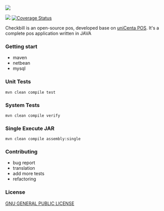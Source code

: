![](https://checkbill.info/images/check-bill-small.png)

![](https://travis-ci.org/loma/checkbill.svg?branch=master)
[![Coverage Status](https://coveralls.io/repos/github/loma/checkbill/badge.svg?branch=master)](https://coveralls.io/github/loma/checkbill?branch=master)

Checkbill is an open-source pos, developed base on [uniCenta POS](https://sourceforge.net/projects/unicentaopos/). It's a complete pos application written in JAVA

### Getting start
* maven
* netbean
* mysql

### Unit Tests
```
mvn clean compile test
```

### System Tests
```
mvn clean compile verify
```

### Single Execute JAR
```
mvn clean compile assembly:single
```

### Contributing
* bug report
* translation
* add more tests
* refactoring

### License
[GNU GENERAL PUBLIC LICENSE](https://www.gnu.org/licenses/gpl-3.0.en.html)
